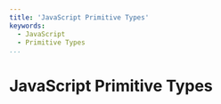 ```yaml
---
title: 'JavaScript Primitive Types'
keywords:
  - JavaScript
  - Primitive Types
...
```


# JavaScript Primitive Types
